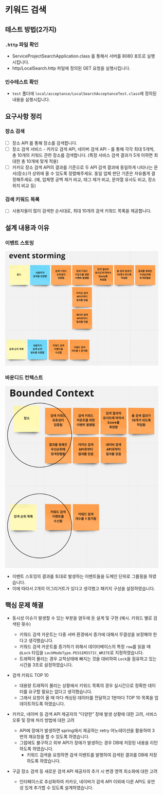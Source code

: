 # 키워드 검색
## 테스트 방법(2가지)
### `.http` 파일 확인
- ServiceProjectSearchApplication.class 를 통해서 서버를 8080 포트로 실행시킵니다.
- http/LocalSearch.http 파일에 정의된 GET 요청을 실행시킵니다.

### 인수테스트 확인
- `test` 폴더에 `local/acceptance/LocalSearchAcceptanceTest.class`에 정의된 내용을 실행시킵니다.

## 요구사항 정리
### 장소 검색
- [ ] 장소 API 를 통해 장소를 검색합니다.
- [ ] 장소 검색 서비스 - 카카오 검색 API, 네이버 검색 API - 를 통해 각각 최대 5개씩, 총 10개의 키워드 관련 장소를 검색합니다. (특정 서비스 검색 결과가 5개 이하면 최대한 총 10개에 맞게 적용)
- [ ] 카카오 장소 검색 API의 결과를 기준으로 두 API 검색 결과에 동일하게 나타나는 문서(장소)가 상위에 올 수 있도록 정렬해주세요. 동일 업체 판단 기준은 자유롭게 결정해주세요. (예, 업체명 공백 제거 비교, 태그 제거 비교, 문자열 유사도 비교, 장소 위치 비교 등)

### 검색 키워드 목록
- [ ] 사용자들이 많이 검색한 순서대로, 최대 10개의 검색 키워드 목록을 제공합니다.


## 설계 내용과 이유
### 이벤트 스토밍
![img.png](img/img_1.png)
### 바운디드 컨텍스트
![img.png](img/img_2.png)

- 이벤트 스토밍의 결과를 토대로 발생하는 이벤트들을 도메인 단위로 그룹핑을 하였습니다.
- 이에 따라서 2개의 어그리거트가 있다고 생각했고 패키지 구성을 설정하였습니다.

## 핵심 문제 해결
- 동시성 이슈가 발생할 수 있는 부분을 염두에 둔 설계 및 구현 (예시. 키워드 별로 검색된 횟수)
  - 키워드 검색 카운트는 다중 서버 환경에서 증가에 대해서 무결성을 보장해야 한다고 생각했습니다.
  - 키워드 검색 카운트를 증가하기 위해서 데이터베이스의 특정 `row`를 읽을 때 `@Lock` 타입을 `LockModeType.PESSIMISTIC_WRITE`로 지정하였습니다.
  - 트래픽이 몰리는 경우 교착상태에 빠지는 것을 대비하여 `Lock`을 점유하고 있는 시간을 3초로 설정하였습니다.

- 검색 키워드 TOP 10
  - 대용량 트래픽이 몰리는 상황에서 키워드 목록의 경우 실시간으로 정확한 데이터를 요구할 필요는 없다고 생각했습니다.
  - 그래서 요청이 올 때 마다 캐싱된 데이터를 전달하고 1분마다 TOP 10 목록을 업데이트하도록 하였습니다. 

- 카카오, 네이버 등 검색 API 제공자의 “다양한” 장애 발생 상황에 대한 고려, 서비스 오류 및 장애 처리 방법에 대한 고려
  - API에 장애가 발생하면 spring에서 제공하는 retry 어노테이션을 활용하여 3번의 재요청을 할 수 있도록 하였습니다. 
  - 그럼에도 불구하고 외부 API가 장애가 발생하는 경우 DB에 저장된 내용을 리턴하도록 하였습니다.
    - 키워드 검색을 요청하면 검색 이벤트를 발행하여 검색된 결과를 DB에 저장하도록 하였습니다.

- 구글 장소 검색 등 새로운 검색 API 제공자의 추가 시 변경 영역 최소화에 대한 고려
  - 인터페이스로 추상화하여 카카오, 네이버가 검색 API 이외에 다른 API도 유연성 있게 추가할 수 있도록 설계하였습니다.
